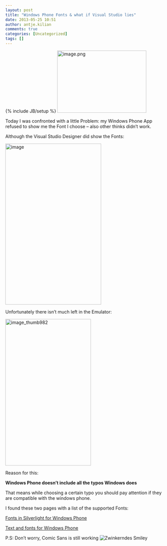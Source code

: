 ```yaml
---
layout: post
title: "Windows Phone Fonts & what if Visual Studio lies"
date: 2013-05-25 10:51
author: antje.kilian
comments: true
categories: [Uncategorized]
tags: []
---
```

{% include JB/setup %}
<img style="background-image: none; padding-left: 0px; padding-right: 0px; padding-top: 0px; border: 0px;" title="image.png" src="http://code-inside.de/blog/wp-content/uploads/image1828-278x194.png" border="0" alt="image.png" width="278" height="194" />

Today I was confronted with a little Problem: my Windows Phone App refused to show me the Font I choose – also other thinks didn’t work.

Although the Visual Studio Designer did show the Fonts:

<img style="background-image: none; padding-left: 0px; padding-right: 0px; padding-top: 0px; border: 0px;" title="image" src="http://code-inside.de/blog/wp-content/uploads/image_thumb981.png" border="0" alt="image" width="299" height="502" />

Unfortunately there isn’t much left in the Emulator:

<a href="http://code-inside.de/blog-in/wp-content/uploads/image_thumb982.png"><img style="background-image: none; padding-left: 0px; padding-right: 0px; display: inline; padding-top: 0px; border: 0px;" title="image_thumb982" src="http://code-inside.de/blog-in/wp-content/uploads/image_thumb982_thumb.png" border="0" alt="image_thumb982" width="267" height="457" /></a>

Reason for this:

<strong>Windows Phone doesn’t include all the typos Windows does</strong>

That means while choosing a certain typo you should pay attention if they are compatible with the windows phone.

I found these two pages with a list of the supported Fonts:

<a href="http://msdn.microsoft.com/en-us/library/ff806365%28v=vs.95%29.aspx">Fonts in Silverlight for Windows Phone</a>

<a href="http://msdn.microsoft.com/en-us/library/windowsphone/develop/cc189010(v=vs.105).aspx">Text and fonts for Windows Phone</a>

P.S: Don’t worry, Comic Sans is still working <img class="wlEmoticon wlEmoticon-winkingsmile" style="border-style: none;" src="http://code-inside.de/blog-in/wp-content/uploads/wlEmoticon-winkingsmile54.png" alt="Zwinkerndes Smiley" />
